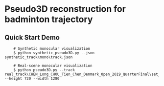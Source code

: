# Pseudo3D reconstruction for badminton trajectory

## Quick Start Demo
```
    # Synthetic monocular visualization
    $ python synthetic_pseudo3D.py --json synthetic_track\mono\track.json

    # Real-scene monocular visualization
    $ python pseudo3D.py --track real_track\CHEN_Long_CHOU_Tien_Chen_Denmark_Open_2019_QuarterFinal\set_1_00_01.csv --height 720 --width 1280
```

